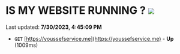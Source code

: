 # IS MY WEBSITE RUNNING ? [![](https://img.shields.io/static/v1?label=Sponsor&message=%E2%9D%A4&logo=GitHub&color=%23fe8e86)](https://github.com/sponsors/<username>)

Last updated: **7/30/2023, 4:45:09 PM**

- `GET` [https://youssefservice.me](https://youssefservice.me) - **Up** (1009ms)
